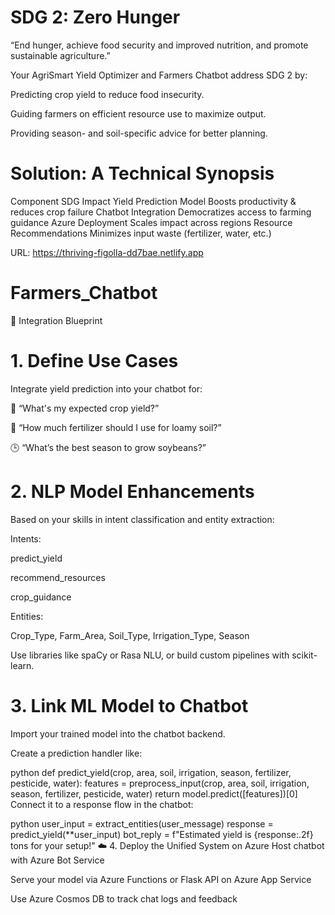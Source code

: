 # SDG 2: Zero Hunger

“End hunger, achieve food security and improved nutrition, and promote sustainable agriculture.”

Your AgriSmart Yield Optimizer and Farmers Chatbot address SDG 2 by:

Predicting crop yield to reduce food insecurity.

Guiding farmers on efficient resource use to maximize output.

Providing season- and soil-specific advice for better planning.

 # Solution: A Technical Synopsis
Component	SDG Impact
Yield Prediction Model	Boosts productivity & reduces crop failure
Chatbot Integration	Democratizes access to farming guidance
Azure Deployment	Scales impact across regions
Resource Recommendations	Minimizes input waste (fertilizer, water, etc.)


URL: https://thriving-figolla-dd7bae.netlify.app

# Farmers_Chatbot
🔗 Integration Blueprint
# 1. Define Use Cases
Integrate yield prediction into your chatbot for:

💬 “What's my expected crop yield?”

📌 “How much fertilizer should I use for loamy soil?”

🕒 “What’s the best season to grow soybeans?”

# 2. NLP Model Enhancements
Based on your skills in intent classification and entity extraction:

Intents:

predict_yield

recommend_resources

crop_guidance

Entities:

Crop_Type, Farm_Area, Soil_Type, Irrigation_Type, Season

Use libraries like spaCy or Rasa NLU, or build custom pipelines with scikit-learn.

# 3. Link ML Model to Chatbot
Import your trained model into the chatbot backend.

Create a prediction handler like:

python
def predict_yield(crop, area, soil, irrigation, season, fertilizer, pesticide, water):
    features = preprocess_input(crop, area, soil, irrigation, season, fertilizer, pesticide, water)
    return model.predict([features])[0]
Connect it to a response flow in the chatbot:

python
user_input = extract_entities(user_message)
response = predict_yield(**user_input)
bot_reply = f"Estimated yield is {response:.2f} tons for your setup!"
☁️ 4. Deploy the Unified System on Azure
Host chatbot with Azure Bot Service

Serve your model via Azure Functions or Flask API on Azure App Service

Use Azure Cosmos DB to track chat logs and feedback
